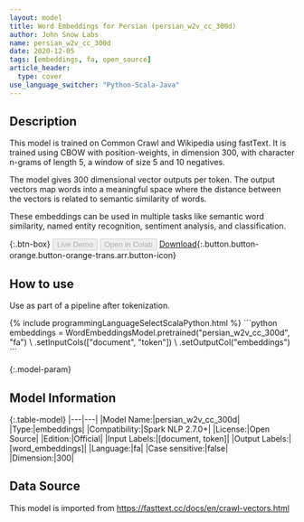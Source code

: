 ```yaml
---
layout: model
title: Word Embeddings for Persian (persian_w2v_cc_300d)
author: John Snow Labs
name: persian_w2v_cc_300d
date: 2020-12-05
tags: [embeddings, fa, open_source]
article_header:
  type: cover
use_language_switcher: "Python-Scala-Java"
---
```


## Description

This model is trained on Common Crawl and Wikipedia using fastText. It is trained using CBOW with position-weights, in dimension 300, with character n-grams of length 5, a window of size 5 and 10 negatives.

The model gives 300 dimensional vector outputs per token. The output vectors map words into a meaningful space where the distance between the vectors is related to semantic similarity of words.

These embeddings can be used in multiple tasks like semantic word similarity, named entity recognition, sentiment analysis, and classification.

{:.btn-box}
<button class="button button-orange" disabled>Live Demo</button>
<button class="button button-orange" disabled>Open in Colab</button>
[Download](https://s3.amazonaws.com/auxdata.johnsnowlabs.com/public/models/persian_w2v_cc_300d_fa_2.7.0_2.4_1607169840793.zip){:.button.button-orange.button-orange-trans.arr.button-icon}

## How to use

Use as part of a pipeline after tokenization.

<div class="tabs-box" markdown="1">
{% include programmingLanguageSelectScalaPython.html %}
```python
embeddings = WordEmbeddingsModel.pretrained("persian_w2v_cc_300d", "fa") \
        .setInputCols(["document", "token"]) \
        .setOutputCol("embeddings")
```

</div>

{:.model-param}
## Model Information

{:.table-model}
|---|---|
|Model Name:|persian_w2v_cc_300d|
|Type:|embeddings|
|Compatibility:|Spark NLP 2.7.0+|
|License:|Open Source|
|Edition:|Official|
|Input Labels:|[document, token]|
|Output Labels:|[word_embeddings]|
|Language:|fa|
|Case sensitive:|false|
|Dimension:|300|

## Data Source

This model is imported from https://fasttext.cc/docs/en/crawl-vectors.html